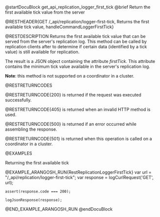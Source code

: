 
@startDocuBlock get_api_replication_logger_first_tick
@brief Return the first available tick value from the server

@RESTHEADER{GET /_api/replication/logger-first-tick, Returns the first available tick value, handleCommandLoggerFirstTick}

@RESTDESCRIPTION
Returns the first available tick value that can be served from the server's
replication log. This method can be called by replication clients after to
determine if certain data (identified by a tick value) is still available
for replication.

The result is a JSON object containing the attribute *firstTick*. This
attribute contains the minimum tick value available in the server's
replication
log.

**Note**: this method is not supported on a coordinator in a cluster.

@RESTRETURNCODES

@RESTRETURNCODE{200}
is returned if the request was executed successfully.

@RESTRETURNCODE{405}
is returned when an invalid HTTP method is used.

@RESTRETURNCODE{500}
is returned if an error occurred while assembling the response.

@RESTRETURNCODE{501}
is returned when this operation is called on a coordinator in a cluster.

@EXAMPLES

Returning the first available tick

@EXAMPLE_ARANGOSH_RUN{RestReplicationLoggerFirstTick}
    var url = "/_api/replication/logger-first-tick";
    var response = logCurlRequest('GET', url);

    assert(response.code === 200);

    logJsonResponse(response);
@END_EXAMPLE_ARANGOSH_RUN
@endDocuBlock
